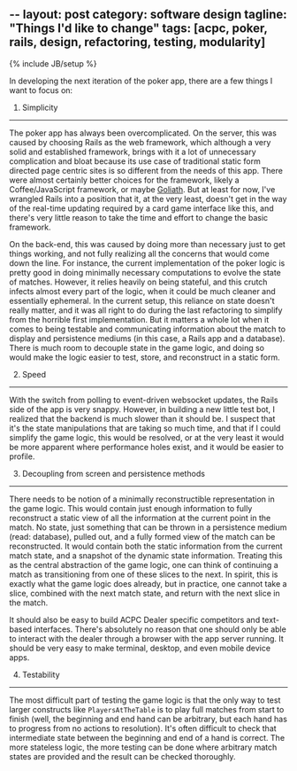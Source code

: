 --
layout: post
category: software design
tagline: "Things I'd like to change"
tags: [acpc, poker, rails, design, refactoring, testing, modularity]
---
{% include JB/setup %}

In developing the next iteration of the poker app, there are a few things I want to focus on:

1. Simplicity
----------------
The poker app has always been overcomplicated. On the server, this was caused by choosing Rails as the web framework, which although a very solid and established framework, brings with it a lot of unnecessary complication and bloat because its use case of traditional static form directed page centric sites is so different from the needs of this app. There were almost certainly better choices for the framework, likely a Coffee/JavaScript framework, or maybe [Goliath](https://github.com/postrank-labs/goliath). But at least for now, I've wrangled Rails into a position that it, at the very least, doesn't get in the way of the real-time updating required by a card game interface like this, and there's very little reason to take the time and effort to change the basic framework.

On the back-end, this was caused by doing more than necessary just to get things working, and not fully realizing all the concerns that would come down the line. For instance, the current implementation of the poker logic is pretty good in doing minimally necessary computations to evolve the state of matches. However, it relies heavily on being stateful, and this crutch infects almost every part of the logic, when it could be much cleaner and essentially ephemeral. In the current setup, this reliance on state doesn't really matter, and it was all right to do during the last refactoring to simplify from the horrible first implementation. But it matters a whole lot when it comes to being testable and communicating information about the match to display and persistence mediums (in this case, a Rails app and a database). There is much room to decouple state in the game logic, and doing so would make the logic easier to test, store, and reconstruct in a static form.

2. Speed
----------
With the switch from polling to event-driven websocket updates, the Rails side of the app is very snappy. However, in building a new little test bot, I realized that the backend is much slower than it should be. I suspect that it's the state manipulations that are taking so much time, and that if I could simplify the game logic, this would be resolved, or at the very least it would be more apparent where performance holes exist, and it would be easier to profile.

3. Decoupling from screen and persistence methods
---------------------------------
There needs to be notion of a minimally reconstructible representation in the game logic. This would contain just enough information to fully reconstruct a static view of all the information at the current point in the match. No state, just something that can be thrown in a persistence medium (read: database), pulled out, and a fully formed view of the match can be reconstructed. It would contain both the static information from the current match state, and a snapshot of the dynamic state information. Treating this as the central abstraction of the game logic, one can think of continuing a match as transitioning from one of these slices to the next. In spirit, this is exactly what the game logic does already, but in practice, one cannot take a slice, combined with the next match state, and return with the next slice in the match.

It should also be easy to build ACPC Dealer specific competitors and text-based interfaces. There's absolutely no reason that one should only be able to interact with the dealer through a browser with the app server running. It should be very easy to make terminal, desktop, and even mobile device apps.

4. Testability
---------------------
The most difficult part of testing the game logic is that the only way to test larger constructs like `PlayersAtTheTable` is to play full matches from start to finish (well, the beginning and end hand can be arbitrary, but each hand has to progress from no actions to resolution). It's often difficult to check that intermediate state between the beginning and end of a hand is correct. The more stateless logic, the more testing can be done where arbitrary match states are provided and the result can be checked thoroughly.
